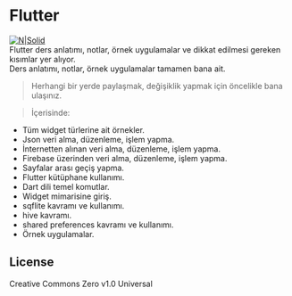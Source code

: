 <h1 class="code-line" data-line-start=0 data-line-end=1 ><a id="Flutter_0"></a>Flutter</h1>
<p class="has-line-data" data-line-start="2" data-line-end="5"><a href="http://www.artistscompany.tech"><img src="https://raw.githubusercontent.com/creosB/presentation/main/background.png" alt="N|Solid"></a><br>
Flutter ders anlatımı, notlar, örnek uygulamalar ve dikkat edilmesi gereken kısımlar yer alıyor.<br>
Ders anlatımı, notlar, örnek uygulamalar tamamen bana ait.</p>
<blockquote>
<p class="has-line-data" data-line-start="5" data-line-end="6">Herhangi bir yerde paylaşmak, değişiklik yapmak için öncelikle bana ulaşınız.</p>
</blockquote>
<blockquote>
<p class="has-line-data" data-line-start="7" data-line-end="8">İçerisinde:</p>
</blockquote>
<ul>
<li class="has-line-data" data-line-start="8" data-line-end="9">Tüm widget türlerine ait örnekler.</li>
<li class="has-line-data" data-line-start="9" data-line-end="10">Json veri alma, düzenleme, işlem yapma.</li>
<li class="has-line-data" data-line-start="10" data-line-end="11">İnternetten alınan veri alma, düzenleme, işlem yapma.</li>
<li class="has-line-data" data-line-start="11" data-line-end="12">Firebase üzerinden veri alma, düzenleme, işlem yapma.</li>
<li class="has-line-data" data-line-start="12" data-line-end="13">Sayfalar arası geçiş yapma.</li>
<li class="has-line-data" data-line-start="13" data-line-end="14">Flutter kütüphane kullanımı.</li>
<li class="has-line-data" data-line-start="14" data-line-end="15">Dart dili temel komutlar.</li>
<li class="has-line-data" data-line-start="15" data-line-end="16">Widget mimarisine giriş.</li>
<li class="has-line-data" data-line-start="16" data-line-end="17">sqflite kavramı ve kullanımı.</li>
<li class="has-line-data" data-line-start="16" data-line-end="17">hive kavramı.</li>
<li class="has-line-data" data-line-start="16" data-line-end="17">shared preferences  kavramı ve kullanımı.</li>
<li class="has-line-data" data-line-start="16" data-line-end="17">Örnek uygulamalar.</li>
</ul>
<h2 class="code-line" data-line-start=22 data-line-end=24 ><a id="License_22"></a>License</h2>
<p class="has-line-data" data-line-start="25" data-line-end="26">Creative Commons Zero v1.0 Universal</p>
